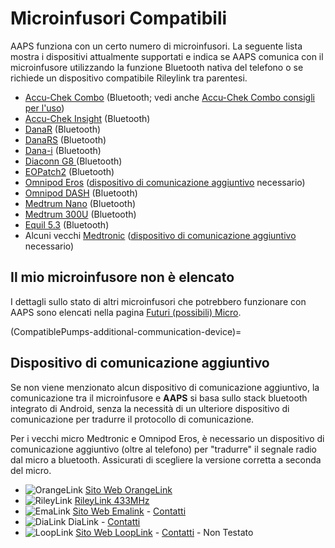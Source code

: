 # Microinfusori Compatibili

AAPS funziona con un certo numero di microinfusori.  La seguente lista mostra i dispositivi attualmente supportati e indica se AAPS comunica con il microinfusore utilizzando la funzione Bluetooth nativa del telefono o se richiede un dispositivo compatibile Rileylink tra parentesi.

- [Accu-Chek Combo](../CompatiblePumps/Accu-Chek-Combo-Pump-v2.md) (Bluetooth; vedi anche [Accu-Chek Combo consigli per l'uso](../CompatiblePumps/Accu-Chek-Combo-Tips-for-Basic-usage.md))
- [Accu-Chek Insight](../CompatiblePumps/Accu-Chek-Insight-Pump.md) (Bluetooth)
- [DanaR](../CompatiblePumps/DanaR-Insulin-Pump.md) (Bluetooth)
- [DanaRS](../CompatiblePumps/DanaRS-Insulin-Pump.md) (Bluetooth)
- [Dana-i](../CompatiblePumps/DanaRS-Insulin-Pump.md) (Bluetooth)
- [Diaconn G8 ](../CompatiblePumps/DiaconnG8.md)  (Bluetooth)
- [EOPatch2](../CompatiblePumps/EOPatch2.md) (Bluetooth)
- [Omnipod Eros](../CompatiblePumps/OmnipodEros.md)  ([dispositivo di comunicazione aggiuntivo](#additional-communication-device) necessario)
- [Omnipod DASH](../CompatiblePumps/OmnipodDASH.md)  (Bluetooth)
- [Medtrum Nano](../CompatiblePumps/MedtrumNano.md)  (Bluetooth)
- [Medtrum 300U](../CompatiblePumps/MedtrumNano.md)  (Bluetooth)
- [Equil 5.3](../CompatiblePumps/Equil5.3.md) (Bluetooth)
- Alcuni vecchi [Medtronic](../CompatiblePumps/MedtronicPump.md) ([dispositivo di comunicazione aggiuntivo](#additional-communication-device) necessario)

## Il mio microinfusore non è elencato

I dettagli sullo stato di altri microinfusori che potrebbero funzionare con AAPS sono elencati nella pagina [Futuri (possibili) Micro](../CompatiblePumps/Future-possible-Pump-Drivers.md).

(CompatiblePumps-additional-communication-device)=
## Dispositivo di comunicazione aggiuntivo

Se non viene menzionato alcun dispositivo di comunicazione aggiuntivo, la comunicazione tra il microinfusore e **AAPS** si basa sullo stack bluetooth integrato di Android, senza la necessità di un ulteriore dispositivo di comunicazione per tradurre il protocollo di comunicazione.

Per i vecchi micro Medtronic e Omnipod Eros, è necessario un dispositivo di comunicazione aggiuntivo (oltre al telefono) per "tradurre" il segnale radio dal micro a bluetooth. Assicurati di scegliere la versione corretta a seconda del micro.

- ![OrangeLink](../images/omnipod/OrangeLink.png)  [Sito Web OrangeLink](https://getrileylink.org/product/orangelink)
- ![RileyLink](../images/omnipod/RileyLink.png) [RileyLink 433MHz](https://getrileylink.org/product/rileylink433)
- ![EmaLink](../images/omnipod/EmaLink.png)  [Sito Web Emalink](https://github.com/sks01/EmaLink) - [Contatti](mailto:getemalink@gmail.com)
- ![DiaLink](../images/omnipod/DiaLink.png)  DiaLink - [Contatti](mailto:Boshetyn@ukr.net)
- ![LoopLink](../images/omnipod/LoopLink.png)  [Sito Web LoopLink](https://www.getlooplink.org/) - [Contatti](https://jameswedding.substack.com/) - Non Testato